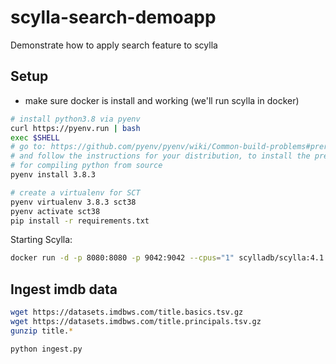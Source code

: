 # scylla-search-demoapp

Demonstrate how to apply search feature to scylla 

## Setup

* make sure docker is install and working (we'll run scylla in docker)

```bash
# install python3.8 via pyenv
curl https://pyenv.run | bash
exec $SHELL
# go to: https://github.com/pyenv/pyenv/wiki/Common-build-problems#prerequisites
# and follow the instructions for your distribution, to install the prerequisites
# for compiling python from source
pyenv install 3.8.3

# create a virtualenv for SCT
pyenv virtualenv 3.8.3 sct38
pyenv activate sct38
pip install -r requirements.txt
```

Starting Scylla:
```bash
docker run -d -p 8080:8080 -p 9042:9042 --cpus="1" scylladb/scylla:4.1.0 --alternator-port 8080 --alternator-write-isolation always_use_lwt --smp 1
```

## Ingest imdb data
```bash
wget https://datasets.imdbws.com/title.basics.tsv.gz
wget https://datasets.imdbws.com/title.principals.tsv.gz
gunzip title.*

python ingest.py
```


